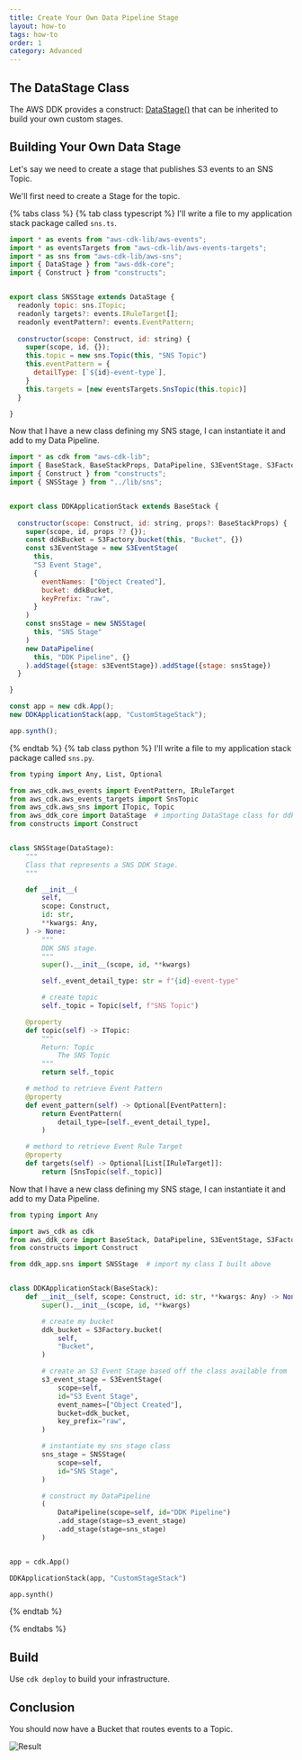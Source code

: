 ```yaml
---
title: Create Your Own Data Pipeline Stage
layout: how-to
tags: how-to
order: 1
category: Advanced
---
```


## The DataStage Class

The AWS DDK provides a construct: [DataStage()](https://constructs.dev/packages/aws-ddk-core/v/1.0.0-beta.1/api/DataStage?lang=typescript) that can be inherited to build your own custom stages.

## Building Your Own Data Stage
Let's say we need to create a stage that publishes S3 events to an SNS Topic.

We'll first need to create a Stage for the topic.

{% tabs class %}
{% tab class typescript %}
I'll write a file to my application stack package called `sns.ts`.

```javascript
import * as events from "aws-cdk-lib/aws-events";
import * as eventsTargets from "aws-cdk-lib/aws-events-targets";
import * as sns from "aws-cdk-lib/aws-sns";
import { DataStage } from "aws-ddk-core";
import { Construct } from "constructs"; 


export class SNSStage extends DataStage {
  readonly topic: sns.ITopic;
  readonly targets?: events.IRuleTarget[];
  readonly eventPattern?: events.EventPattern;
  
  constructor(scope: Construct, id: string) {
    super(scope, id, {});
    this.topic = new sns.Topic(this, "SNS Topic")
    this.eventPattern = {
      detailType: [`${id}-event-type`],
    }
    this.targets = [new eventsTargets.SnsTopic(this.topic)]
  }

}
```
Now that I have a new class defining my SNS stage, I can instantiate it and add to my Data Pipeline.

```javascript
import * as cdk from "aws-cdk-lib";
import { BaseStack, BaseStackProps, DataPipeline, S3EventStage, S3Factory } from "aws-ddk-core";
import { Construct } from "constructs"; 
import { SNSStage } from "../lib/sns";


export class DDKApplicationStack extends BaseStack {
  
  constructor(scope: Construct, id: string, props?: BaseStackProps) {
    super(scope, id, props ?? {});
    const ddkBucket = S3Factory.bucket(this, "Bucket", {})
    const s3EventStage = new S3EventStage(
      this,
      "S3 Event Stage",
      {
        eventNames: ["Object Created"],
        bucket: ddkBucket,
        keyPrefix: "raw",
      }
    )
    const snsStage = new SNSStage(
      this, "SNS Stage"
    )
    new DataPipeline(
      this, "DDK Pipeline", {}
    ).addStage({stage: s3EventStage}).addStage({stage: snsStage})
  }

}

const app = new cdk.App();
new DDKApplicationStack(app, "CustomStageStack");

app.synth();

```

{% endtab %}
{% tab class python %}
I'll write a file to my application stack package called `sns.py`.
```python
from typing import Any, List, Optional

from aws_cdk.aws_events import EventPattern, IRuleTarget
from aws_cdk.aws_events_targets import SnsTopic
from aws_cdk.aws_sns import ITopic, Topic
from aws_ddk_core import DataStage  # importing DataStage class for ddk core
from constructs import Construct


class SNSStage(DataStage):
    """
    Class that represents a SNS DDK Stage.
    """

    def __init__(
        self,
        scope: Construct,
        id: str,
        **kwargs: Any,
    ) -> None:
        """
        DDK SNS stage.
        """
        super().__init__(scope, id, **kwargs)

        self._event_detail_type: str = f"{id}-event-type"

        # create topic
        self._topic = Topic(self, f"SNS Topic")

    @property
    def topic(self) -> ITopic:
        """
        Return: Topic
            The SNS Topic
        """
        return self._topic

    # method to retrieve Event Pattern
    @property
    def event_pattern(self) -> Optional[EventPattern]:
        return EventPattern(
            detail_type=[self._event_detail_type],
        )

    # methord to retrieve Event Rule Target
    @property
    def targets(self) -> Optional[List[IRuleTarget]]:
        return [SnsTopic(self._topic)]


```

Now that I have a new class defining my SNS stage, I can instantiate it and add to my Data Pipeline.

```python
from typing import Any

import aws_cdk as cdk
from aws_ddk_core import BaseStack, DataPipeline, S3EventStage, S3Factory
from constructs import Construct

from ddk_app.sns import SNSStage  # import my class I built above


class DDKApplicationStack(BaseStack):
    def __init__(self, scope: Construct, id: str, **kwargs: Any) -> None:
        super().__init__(scope, id, **kwargs)

        # create my bucket
        ddk_bucket = S3Factory.bucket(
            self,
            "Bucket",
        )

        # create an S3 Event Stage based off the class available from `aws_ddk_core.stages`
        s3_event_stage = S3EventStage(
            scope=self,
            id="S3 Event Stage",
            event_names=["Object Created"],
            bucket=ddk_bucket,
            key_prefix="raw",
        )

        # instantiate my sns stage class
        sns_stage = SNSStage(
            scope=self,
            id="SNS Stage",
        )

        # construct my DataPipeline
        (
            DataPipeline(scope=self, id="DDK Pipeline")
            .add_stage(stage=s3_event_stage)
            .add_stage(stage=sns_stage)
        )


app = cdk.App()

DDKApplicationStack(app, "CustomStageStack")

app.synth()

```
{% endtab %}

{% endtabs %}

## Build 
Use `cdk deploy` to build your infrastructure.

## Conclusion
You should now have a Bucket that routes events to a Topic.

![Result](/aws-ddk/img/s3-to-sns.png)

